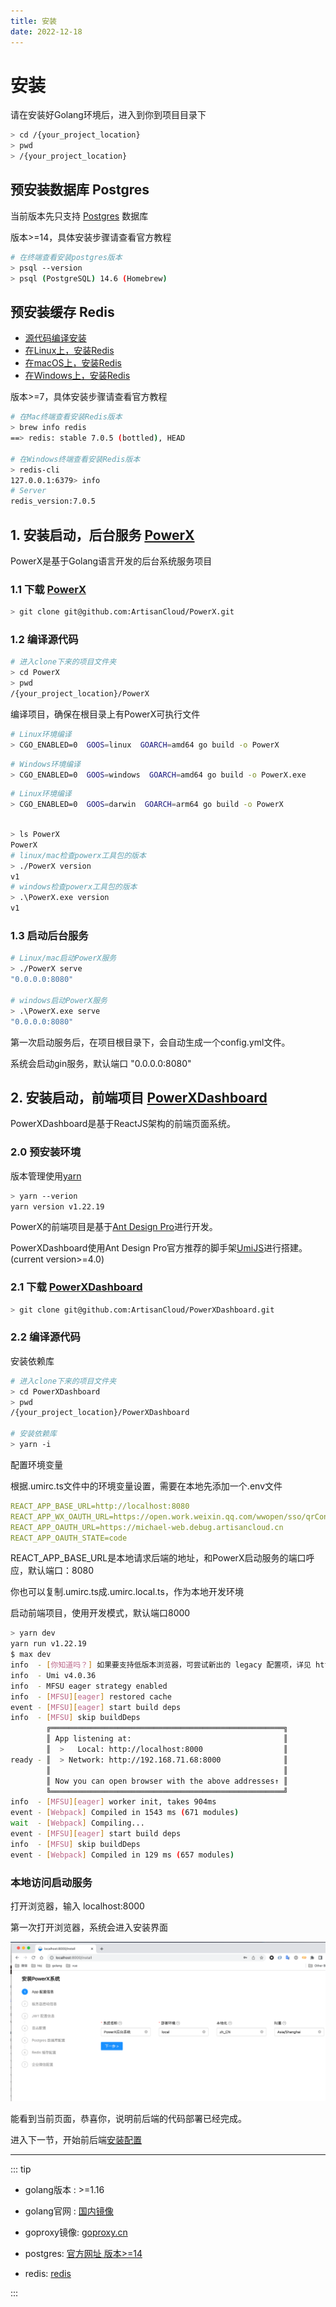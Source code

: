 ```yaml
---
title: 安装
date: 2022-12-18
---
```


# 安装

请在安装好Golang环境后，进入到你到项目目录下

``` bash
> cd /{your_project_location}
> pwd
> /{your_project_location}

```

## 预安装数据库 Postgres

当前版本先只支持 [Postgres](https://www.postgresql.org/download/) 数据库

版本>=14，具体安装步骤请查看官方教程

``` bash
# 在终端查看安装postgres版本
> psql --version
> psql (PostgreSQL) 14.6 (Homebrew)

```

## 预安装缓存 Redis

* [源代码编译安装](https://redis.io/docs/getting-started/installation/install-redis-from-source)
* [在Linux上，安装Redis](https://redis.io/docs/getting-started/installation/install-redis-on-linux)
* [在macOS上，安装Redis](https://redis.io/docs/getting-started/installation/install-redis-on-mac-os)
* [在Windows上，安装Redis](https://redis.io/docs/getting-started/installation/install-redis-on-windows)

版本>=7，具体安装步骤请查看官方教程

``` bash
# 在Mac终端查看安装Redis版本
> brew info redis
==> redis: stable 7.0.5 (bottled), HEAD 

# 在Windows终端查看安装Redis版本
> redis-cli
127.0.0.1:6379> info
# Server
redis_version:7.0.5


```

## 1. 安装启动，后台服务 [PowerX](https://github.com/ArtisanCloud/PowerX)

PowerX是基于Golang语言开发的后台系统服务项目

### 1.1 下载 [PowerX](https://github.com/ArtisanCloud/PowerX)

``` bash
> git clone git@github.com:ArtisanCloud/PowerX.git

```

### 1.2 编译源代码

``` bash
# 进入clone下来的项目文件夹
> cd PowerX
> pwd
/{your_project_location}/PowerX

```

编译项目，确保在根目录上有PowerX可执行文件

```bash
# Linux环境编译
> CGO_ENABLED=0  GOOS=linux  GOARCH=amd64 go build -o PowerX
```

```bash
# Windows环境编译
> CGO_ENABLED=0  GOOS=windows  GOARCH=amd64 go build -o PowerX.exe
```

```bash
# Linux环境编译
> CGO_ENABLED=0  GOOS=darwin  GOARCH=arm64 go build -o PowerX
```

```bash

> ls PowerX
PowerX
# linux/mac检查powerx工具包的版本
> ./PowerX version
v1
# windows检查powerx工具包的版本
> .\PowerX.exe version
v1
```

### 1.3 启动后台服务

``` bash
# Linux/mac启动PowerX服务
> ./PowerX serve
"0.0.0.0:8080"

# windows启动PowerX服务
> .\PowerX.exe serve
"0.0.0.0:8080"
```

第一次启动服务后，在项目根目录下，会自动生成一个config.yml文件。

系统会启动gin服务，默认端口 "0.0.0.0:8080"

## 2. 安装启动，前端项目 [PowerXDashboard](https://github.com/ArtisanCloud/PowerXDashboard)
PowerXDashboard是基于ReactJS架构的前端页面系统。

### 2.0 预安装环境


版本管理使用[yarn](https://yarnpkg.com/getting-started/install)

```bash
> yarn --verion
yarn version v1.22.19

```

PowerX的前端项目是基于[Ant Design Pro](https://procomponents.ant.design)进行开发。


PowerXDashboard使用Ant Design Pro官方推荐的脚手架[UmiJS](https://umijs.org/docs/tutorials/getting-started)进行搭建。
(current version>=4.0)



### 2.1 下载 [PowerXDashboard](https://github.com/ArtisanCloud/PowerXDashboard)

``` bash
> git clone git@github.com:ArtisanCloud/PowerXDashboard.git

```

### 2.2 编译源代码

安装依赖库
``` bash
# 进入clone下来的项目文件夹
> cd PowerXDashboard
> pwd
/{your_project_location}/PowerXDashboard

# 安装依赖库
> yarn -i

```


配置环境变量

根据.umirc.ts文件中的环境变量设置，需要在本地先添加一个.env文件

```yaml
REACT_APP_BASE_URL=http://localhost:8080
REACT_APP_WX_OAUTH_URL=https://open.work.weixin.qq.com/wwopen/sso/qrConnect?appid=ww454dfb9d6f6d432a&agentid=1000005&redirect_uri=https://michael-web.debug.artisancloud.cn/user/wx/authorized&state=code
REACT_APP_OAUTH_URL=https://michael-web.debug.artisancloud.cn
REACT_APP_OAUTH_STATE=code

```
REACT_APP_BASE_URL是本地请求后端的地址，和PowerX启动服务的端口呼应，默认端口：8080

你也可以复制.umirc.ts成.umirc.local.ts，作为本地开发环境


启动前端项目，使用开发模式，默认端口8000
```bash
> yarn dev
yarn run v1.22.19
$ max dev
info  - [你知道吗？] 如果要支持低版本浏览器，可尝试新出的 legacy 配置项，详见 https://umijs.org/docs/api/config#legacy
info  - Umi v4.0.36
info  - MFSU eager strategy enabled
info  - [MFSU][eager] restored cache
event - [MFSU][eager] start build deps
info  - [MFSU] skip buildDeps
        ╔════════════════════════════════════════════════════╗
        ║ App listening at:                                  ║
        ║  >   Local: http://localhost:8000                  ║
ready - ║  > Network: http://192.168.71.68:8000              ║
        ║                                                    ║
        ║ Now you can open browser with the above addresses↑ ║
        ╚════════════════════════════════════════════════════╝
info  - [MFSU][eager] worker init, takes 904ms
event - [Webpack] Compiled in 1543 ms (671 modules)
wait  - [Webpack] Compiling...
event - [MFSU][eager] start build deps
info  - [MFSU] skip buildDeps
event - [Webpack] Compiled in 129 ms (657 modules)

```

### 本地访问启动服务

打开浏览器，输入 localhost:8000

第一次打开浏览器，系统会进入安装界面

![img.png](images/config-app.png)


能看到当前页面，恭喜你，说明前后端的代码部署已经完成。

进入下一节，开始前后端[安装配置](common.html)


---

::: tip

* golang版本 :  >=1.16

* golang官网 :  [国内镜像](https://golang.google.cn/dl/)

* goproxy镜像:  [goproxy.cn](https://goproxy.cn/)

* postgres:  [官方网址 版本>=14](https://www.postgresqltutorial.com)

* redis:  [redis](https://github.com/ArtisanCloud/PowerLibs/blob/master/cache/redis.go)

:::
